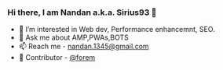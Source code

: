 ### Hi there, I am Nandan a.k.a. Sirius93 👋

- 👀 I’m interested in Web dev, Performance enhancemnt, SEO.
- 💬 Ask me about AMP,PWAs,BOTS
- 📫 Reach me - nandan.1345@gmail.com
- 🌱 Contributor -  [@forem](https://github.com/forem/forem)


<!--
**sirius93/sirius93** is a ✨ _special_ ✨ repository because its `README.md` (this file) appears on your GitHub profile.

Here are some ideas to get you started:

- 🔭 I’m currently working on ...
- 🌱 I’m currently learning ...
- 👯 I’m looking to collaborate on ...
- 🤔 I’m looking for help with ...
- 💬 Ask me about ...
- 📫 How to reach me: ...
- 😄 Pronouns: ...
- ⚡ Fun fact: ...
-->
